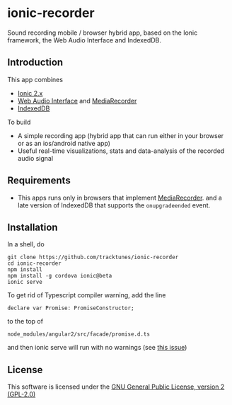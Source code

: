 # ionic-recorder

Sound recording mobile / browser hybrid app, based on the Ionic framework,
the Web Audio Interface and IndexedDB.

## Introduction

This app combines
* [Ionic 2.x](http://ionicframework.com/docs/v2/)
* [Web Audio Interface](https://developer.mozilla.org/en-US/docs/Web/API/Web_Audio_API) and 
  [MediaRecorder](https://developer.mozilla.org/en-US/docs/Web/API/MediaRecorder_API)
* [IndexedDB](https://developer.mozilla.org/en-US/docs/Web/API/IndexedDB_API)

To build
* A simple recording app (hybrid app that can run either in your browser or 
  as an ios/android native app)
* Useful real-time visualizations, stats and data-analysis of the recorded 
  audio signal

## Requirements
* This apps runs only in browsers that implement
  [MediaRecorder](https://developer.mozilla.org/en-US/docs/Web/API/MediaRecorder_API).
  and a late version of IndexedDB that supports the `onupgradeended` event.
  
## Installation
In a shell, do

    git clone https://github.com/tracktunes/ionic-recorder
    cd ionic-recorder
    npm install
    npm install -g cordova ionic@beta
    ionic serve

To get rid of Typescript compiler warning, add the line 

    declare var Promise: PromiseConstructor;

to the top of
  
    node_modules/angular2/src/facade/promise.d.ts

and then ionic serve will run with no warnings (see
[this issue](https://github.com/angular/angular/issues/6468))

## License

This software is licensed under the [GNU General Public License, version 2 (GPL-2.0)](https://opensource.org/licenses/GPL-2.0)
